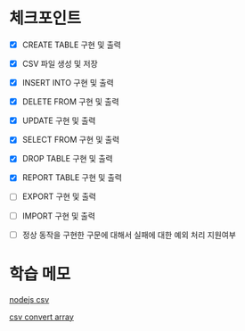 # 체크포인트

- [x] CREATE TABLE 구현 및 출력

- [x] CSV 파일 생성 및 저장

- [x] INSERT INTO 구현 및 출력

- [x] DELETE FROM 구현 및 출력

- [x] UPDATE 구현 및 출력

- [x] SELECT FROM 구현 및 출력

- [x] DROP TABLE 구현 및 출력

- [x] REPORT TABLE 구현 및 출력

- [ ] EXPORT 구현 및 출력

- [ ] IMPORT 구현 및 출력

- [ ] 정상 동작을 구현한 구문에 대해서 실패에 대한 예외 처리 지원여부

# 학습 메모

[nodejs csv](https://stackabuse.com/reading-and-writing-csv-files-in-nodejs-with-node-csv/)

[csv convert array](https://stackoverflow.com/questions/1293147/how-can-i-parse-csv-data-with-javascript)